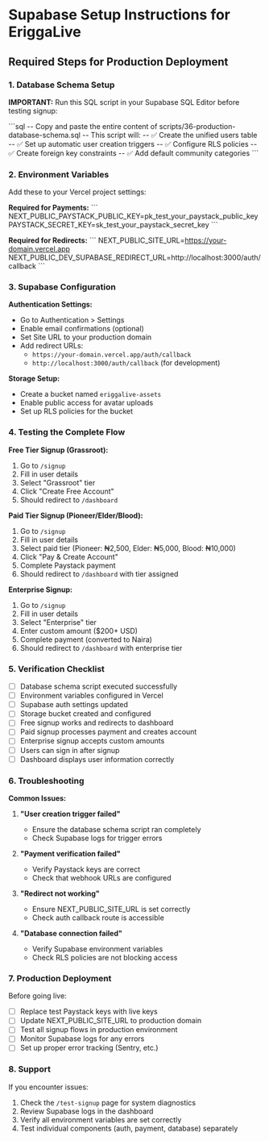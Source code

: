 # Supabase Setup Instructions for EriggaLive

## Required Steps for Production Deployment

### 1. Database Schema Setup

**IMPORTANT:** Run this SQL script in your Supabase SQL Editor before testing signup:

\`\`\`sql
-- Copy and paste the entire content of scripts/36-production-database-schema.sql
-- This script will:
-- ✅ Create the unified users table
-- ✅ Set up automatic user creation triggers
-- ✅ Configure RLS policies
-- ✅ Create foreign key constraints
-- ✅ Add default community categories
\`\`\`

### 2. Environment Variables

Add these to your Vercel project settings:

**Required for Payments:**
\`\`\`
NEXT_PUBLIC_PAYSTACK_PUBLIC_KEY=pk_test_your_paystack_public_key
PAYSTACK_SECRET_KEY=sk_test_your_paystack_secret_key
\`\`\`

**Required for Redirects:**
\`\`\`
NEXT_PUBLIC_SITE_URL=https://your-domain.vercel.app
NEXT_PUBLIC_DEV_SUPABASE_REDIRECT_URL=http://localhost:3000/auth/callback
\`\`\`

### 3. Supabase Configuration

**Authentication Settings:**
- Go to Authentication > Settings
- Enable email confirmations (optional)
- Set Site URL to your production domain
- Add redirect URLs:
  - `https://your-domain.vercel.app/auth/callback`
  - `http://localhost:3000/auth/callback` (for development)

**Storage Setup:**
- Create a bucket named `eriggalive-assets`
- Enable public access for avatar uploads
- Set up RLS policies for the bucket

### 4. Testing the Complete Flow

**Free Tier Signup (Grassroot):**
1. Go to `/signup`
2. Fill in user details
3. Select "Grassroot" tier
4. Click "Create Free Account"
5. Should redirect to `/dashboard`

**Paid Tier Signup (Pioneer/Elder/Blood):**
1. Go to `/signup`
2. Fill in user details
3. Select paid tier (Pioneer: ₦2,500, Elder: ₦5,000, Blood: ₦10,000)
4. Click "Pay & Create Account"
5. Complete Paystack payment
6. Should redirect to `/dashboard` with tier assigned

**Enterprise Signup:**
1. Go to `/signup`
2. Fill in user details
3. Select "Enterprise" tier
4. Enter custom amount ($200+ USD)
5. Complete payment (converted to Naira)
6. Should redirect to `/dashboard` with enterprise tier

### 5. Verification Checklist

- [ ] Database schema script executed successfully
- [ ] Environment variables configured in Vercel
- [ ] Supabase auth settings updated
- [ ] Storage bucket created and configured
- [ ] Free signup works and redirects to dashboard
- [ ] Paid signup processes payment and creates account
- [ ] Enterprise signup accepts custom amounts
- [ ] Users can sign in after signup
- [ ] Dashboard displays user information correctly

### 6. Troubleshooting

**Common Issues:**

1. **"User creation trigger failed"**
   - Ensure the database schema script ran completely
   - Check Supabase logs for trigger errors

2. **"Payment verification failed"**
   - Verify Paystack keys are correct
   - Check that webhook URLs are configured

3. **"Redirect not working"**
   - Ensure NEXT_PUBLIC_SITE_URL is set correctly
   - Check auth callback route is accessible

4. **"Database connection failed"**
   - Verify Supabase environment variables
   - Check RLS policies are not blocking access

### 7. Production Deployment

Before going live:
- [ ] Replace test Paystack keys with live keys
- [ ] Update NEXT_PUBLIC_SITE_URL to production domain
- [ ] Test all signup flows in production environment
- [ ] Monitor Supabase logs for any errors
- [ ] Set up proper error tracking (Sentry, etc.)

### 8. Support

If you encounter issues:
1. Check the `/test-signup` page for system diagnostics
2. Review Supabase logs in the dashboard
3. Verify all environment variables are set correctly
4. Test individual components (auth, payment, database) separately
